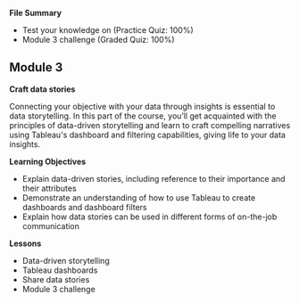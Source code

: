 **File Summary**
- Test your knowledge on (Practice Quiz: 100%)
- Module 3 challenge (Graded Quiz: 100%)

## Module 3

**Craft data stories**

Connecting your objective with your data through insights is essential to data storytelling. In this part of the course, you’ll get acquainted with the principles of data-driven storytelling and learn to craft compelling narratives using Tableau's dashboard and filtering capabilities, giving life to your data insights.

**Learning Objectives**
- Explain data-driven stories, including reference to their importance and their attributes
- Demonstrate an understanding of how to use Tableau to create dashboards and dashboard filters
- Explain how data stories can be used in different forms of on-the-job communication

**Lessons**
- Data-driven storytelling
- Tableau dashboards
- Share data stories
- Module 3 challenge

